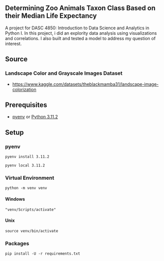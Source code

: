 ## Determining Zoo Animals Taxon Class Based on their Median Life Expectancy

A project for DASC 4850: Introduction to Data Science and Analytics in Python I. In this project, i did an explority data analysis using visualizations and correlations. I also built and tested a model to address my question of interest.


## Source

### Landscape Color and Grayscale Images Dataset
* https://www.kaggle.com/datasets/theblackmamba31/landscape-image-colorization


## Prerequisites

* [pyenv](https://github.com/pyenv/pyenv) or [Python 3.11.2](https://www.python.org/downloads/)


## Setup

### pyenv

```
pyenv install 3.11.2
```

```
pyenv local 3.11.2
```

### Virtual Environment

```
python -m venv venv
```

#### Windows

```
"venv/Scripts/activate"
```

#### Unix

```
source venv/bin/activate
```

### Packages

```
pip install -U -r requirements.txt
```
